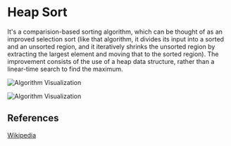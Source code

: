 # Heap Sort

It's a comparision-based sorting algorithm, which can be thought of as an improved selection sort (like that algorithm, it divides its input into a sorted and an unsorted region, and it iteratively shrinks the unsorted region by extracting the largest element and moving that to the sorted region). The improvement consists of the use of a heap data structure, rather than a linear-time search to find the maximum.

![Algorithm Visualization](https://upload.wikimedia.org/wikipedia/commons/1/1b/Sorting_heapsort_anim.gif)

![Algorithm Visualization](https://upload.wikimedia.org/wikipedia/commons/4/4d/Heapsort-example.gif)

## References

[Wikipedia](https://en.wikipedia.org/wiki/Heapsort)
